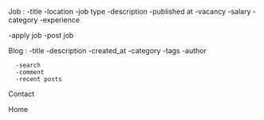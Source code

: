 Job :
  -title
  -location 
  -job type
  -description 
  -published at
  -vacancy
  -salary
  -category 
  -experience
  
  -apply job
  -post job
  
  
 Blog : 
      -title
      -description
      -created_at
      -category
      -tags
      -author
      
      -search 
      -comment
      -recent posts
       
       
 Contact
  
 Home
 